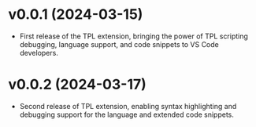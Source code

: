 # v0.0.1 (2024-03-15)

* First release of the TPL extension, bringing the power of TPL scripting debugging, language support, and code snippets to VS Code developers.

# v0.0.2 (2024-03-17)

* Second release of TPL extension, enabling syntax highlighting and debugging support for the language and extended code snippets.